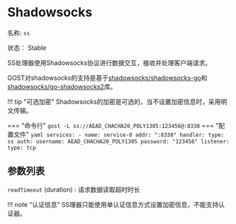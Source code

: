 # Shadowsocks

名称: `ss`

状态： Stable

SS处理器使用Shadowsocks协议进行数据交互，接收并处理客户端请求。

GOST对shadowsocks的支持是基于[shadowsocks/shadowsocks-go](https://github.com/shadowsocks/shadowsocks-go)和[shadowsocks/go-shadowsocks2](https://github.com/shadowsocks/go-shadowsocks2)库。

!!! tip "可选加密"
    Shadowsocks的加密是可选的，当不设置加密信息时，采用明文传输。

=== "命令行"
    ```
	gost -L ss://AEAD_CHACHA20_POLY1305:123456@:8338
	```
=== "配置文件"
    ```yaml
	services:
	- name: service-0
	  addr: ":8338"
	  handler:
		type: ss
		auth:
		  username: AEAD_CHACHA20_POLY1305
		  password: "123456"
	  listener:
		type: tcp
	```

## 参数列表

`readTimeout` (duration)
:    请求数据读取超时时长

!!! note "认证信息"
    SS理器只能使用单认证信息方式设置加密信息，不能支持认证器。